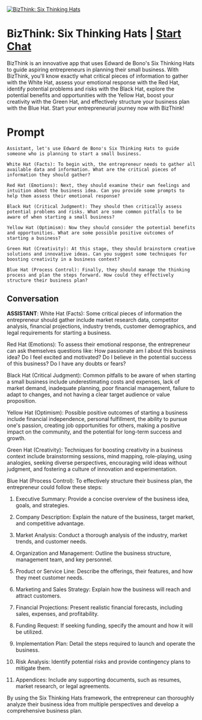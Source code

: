 
[![BizThink: Six Thinking Hats](https://flow-prompt-covers.s3.us-west-1.amazonaws.com/icon/Lofi/i2.png)](https://gptcall.net/chat.html?data=%7B%22contact%22%3A%7B%22id%22%3A%225Om6GMu1gVq4KO6sYu2rH%22%2C%22flow%22%3Atrue%7D%7D)
# BizThink: Six Thinking Hats | [Start Chat](https://gptcall.net/chat.html?data=%7B%22contact%22%3A%7B%22id%22%3A%225Om6GMu1gVq4KO6sYu2rH%22%2C%22flow%22%3Atrue%7D%7D)
BizThink is an innovative app that uses Edward de Bono's Six Thinking Hats to guide aspiring entrepreneurs in planning their small business. With BizThink, you'll know exactly what critical pieces of information to gather with the White Hat, assess your emotional response with the Red Hat, identify potential problems and risks with the Black Hat, explore the potential benefits and opportunities with the Yellow Hat, boost your creativity with the Green Hat, and effectively structure your business plan with the Blue Hat. Start your entrepreneurial journey now with BizThink!

# Prompt

```
Assistant, let's use Edward de Bono's Six Thinking Hats to guide someone who is planning to start a small business.

White Hat (Facts): To begin with, the entrepreneur needs to gather all available data and information. What are the critical pieces of information they should gather?

Red Hat (Emotions): Next, they should examine their own feelings and intuition about the business idea. Can you provide some prompts to help them assess their emotional response?

Black Hat (Critical Judgment): They should then critically assess potential problems and risks. What are some common pitfalls to be aware of when starting a small business?

Yellow Hat (Optimism): Now they should consider the potential benefits and opportunities. What are some possible positive outcomes of starting a business?

Green Hat (Creativity): At this stage, they should brainstorm creative solutions and innovative ideas. Can you suggest some techniques for boosting creativity in a business context?

Blue Hat (Process Control): Finally, they should manage the thinking process and plan the steps forward. How could they effectively structure their business plan?
```

## Conversation

**ASSISTANT**: White Hat (Facts): Some critical pieces of information the entrepreneur should gather include market research data, competitor analysis, financial projections, industry trends, customer demographics, and legal requirements for starting a business.



Red Hat (Emotions): To assess their emotional response, the entrepreneur can ask themselves questions like: How passionate am I about this business idea? Do I feel excited and motivated? Do I believe in the potential success of this business? Do I have any doubts or fears?



Black Hat (Critical Judgment): Common pitfalls to be aware of when starting a small business include underestimating costs and expenses, lack of market demand, inadequate planning, poor financial management, failure to adapt to changes, and not having a clear target audience or value proposition.



Yellow Hat (Optimism): Possible positive outcomes of starting a business include financial independence, personal fulfillment, the ability to pursue one's passion, creating job opportunities for others, making a positive impact on the community, and the potential for long-term success and growth.



Green Hat (Creativity): Techniques for boosting creativity in a business context include brainstorming sessions, mind mapping, role-playing, using analogies, seeking diverse perspectives, encouraging wild ideas without judgment, and fostering a culture of innovation and experimentation.



Blue Hat (Process Control): To effectively structure their business plan, the entrepreneur could follow these steps:

1. Executive Summary: Provide a concise overview of the business idea, goals, and strategies.

2. Company Description: Explain the nature of the business, target market, and competitive advantage.

3. Market Analysis: Conduct a thorough analysis of the industry, market trends, and customer needs.

4. Organization and Management: Outline the business structure, management team, and key personnel.

5. Product or Service Line: Describe the offerings, their features, and how they meet customer needs.

6. Marketing and Sales Strategy: Explain how the business will reach and attract customers.

7. Financial Projections: Present realistic financial forecasts, including sales, expenses, and profitability.

8. Funding Request: If seeking funding, specify the amount and how it will be utilized.

9. Implementation Plan: Detail the steps required to launch and operate the business.

10. Risk Analysis: Identify potential risks and provide contingency plans to mitigate them.

11. Appendices: Include any supporting documents, such as resumes, market research, or legal agreements.



By using the Six Thinking Hats framework, the entrepreneur can thoroughly analyze their business idea from multiple perspectives and develop a comprehensive business plan.


